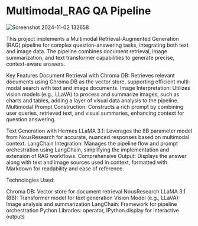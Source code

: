 # Multimodal_RAG QA Pipeline 
![Screenshot 2024-11-02 132658](https://github.com/user-attachments/assets/e8485fc7-02b3-4f09-8a38-61c02a1b79ef)

This project implements a Multimodal Retrieval-Augmented Generation (RAG) pipeline for complex question-answering tasks, integrating both text and image data. The pipeline combines document retrieval, image summarization, and text transformer capabilities to generate precise, context-aware answers.

Key Features
Document Retrieval with Chroma DB: Retrieves relevant documents using Chroma DB as the vector store, supporting efficient multi-modal search with text and image documents.
Image Interpretation: Utilizes vision models (e.g., LLaVA) to process and summarize images, such as charts and tables, adding a layer of visual data analysis to the pipeline.
Multimodal Prompt Construction: Constructs a rich prompt by combining user queries, retrieved text, and visual summaries, enhancing context for question answering.

Text Generation with Hermes LLaMA 3.1: Leverages the 8B parameter model from NousResearch for accurate, nuanced responses based on multimodal context.
LangChain Integration: Manages the pipeline flow and prompt orchestration using LangChain, simplifying the implementation and extension of RAG workflows.
Comprehensive Output: Displays the answer along with text and image sources used in context, formatted with Markdown for readability and ease of reference.

Technologies Used:

Chroma DB: Vector store for document retrieval
NousResearch LLaMA 3.1 (8B): Transformer model for text generation
Vision Model (e.g., LLaVA): Image analysis and summarization
LangChain: Framework for pipeline orchestration
Python Libraries: operator, IPython.display for interactive outputs

